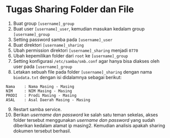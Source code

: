 # Tugas Sharing Folder dan File
1. Buat group `[username]_group`
2. Buat user `[username]_user`, kemudian masukan kedalam group `[username]_group`
3. Setting password samba pada `[username]_user`
4. Buat direktori `[username]_sharing`
5. Ubah permission direktori `[username]_sharing` menjadi `0770`
6. Ubah kepemilikan folder dari `root` ke `[username]_group`
7. Setting konfigurasi `/etc/samba/smb.conf` agar hanya bisa diakses oleh user pada `[username]_group`
8. Letakan sebuah file pada folder `[username]_sharing` dengan nama `biodata.txt` dengan isi didalamnya sebagai berikut:
```
Nama 	: Nama Masing - Masing
NIM		: NIM Masing - Masing
PRODI	: Prodi Masing - Masing
ASAL	: Asal Daerah Masing - Masing
```
9. Restart samba service. 
10. Berikan *username dan password* ke salah satu teman sekelas, akses folder tersebut menggunakan *username dan password* yang sudah diberikan kedalam alamat ip masing2. Kemudian analisis apakah sharing dokumen tersebut berhasil.